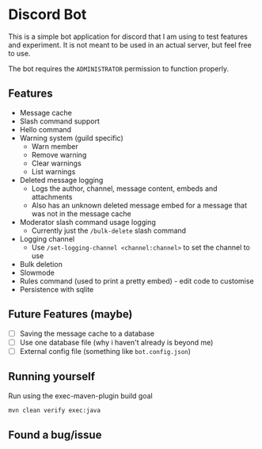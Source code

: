 # Discord Bot

This is a simple bot application for discord that I am using to test features and experiment.
It is not meant to be used in an actual server, but feel free to use.

The bot requires the `ADMINISTRATOR` permission to function properly.

## Features
- Message cache
- Slash command support
- Hello command
- Warning system (guild specific)
    - Warn member
    - Remove warning
    - Clear warnings
    - List warnings
- Deleted message logging
    - Logs the author, channel, message content, embeds and attachments
    - Also has an unknown deleted message embed for a message that was
      not in the message cache
- Moderator slash command usage logging
    - Currently just the `/bulk-delete` slash command
- Logging channel
    - Use `/set-logging-channel <channel:channel>` to set the channel to use
- Bulk deletion
- Slowmode
- Rules command (used to print a pretty embed) - edit code to customise
- Persistence with sqlite

## Future Features (maybe)
- [ ] Saving the message cache to a database
- [ ] Use one database file (why i haven't already is beyond me)
- [ ] External config file (something like `bot.config.json`)

## Running yourself

Run using the exec-maven-plugin build goal

```bash
mvn clean verify exec:java
```

## Found a bug/issue

